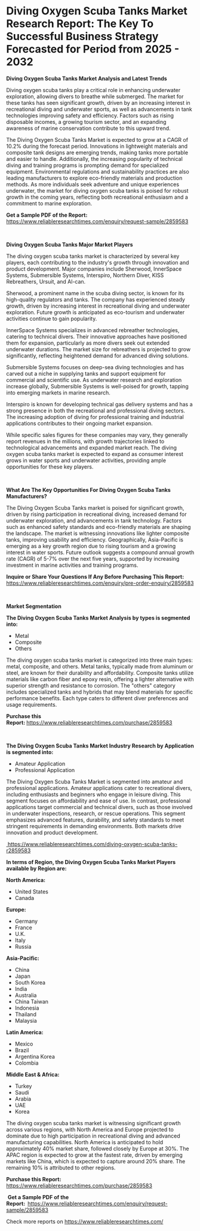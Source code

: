 <p><h1>Diving Oxygen Scuba Tanks Market Research Report: The Key To Successful Business Strategy Forecasted for Period from 2025 - 2032</h1></p><p><strong>Diving Oxygen Scuba Tanks Market Analysis and Latest Trends</strong></p>
<p><p>Diving oxygen scuba tanks play a critical role in enhancing underwater exploration, allowing divers to breathe while submerged. The market for these tanks has seen significant growth, driven by an increasing interest in recreational diving and underwater sports, as well as advancements in tank technologies improving safety and efficiency. Factors such as rising disposable incomes, a growing tourism sector, and an expanding awareness of marine conservation contribute to this upward trend.</p><p>The Diving Oxygen Scuba Tanks Market is expected to grow at a CAGR of 10.2% during the forecast period. Innovations in lightweight materials and composite tank designs are emerging trends, making tanks more portable and easier to handle. Additionally, the increasing popularity of technical diving and training programs is prompting demand for specialized equipment. Environmental regulations and sustainability practices are also leading manufacturers to explore eco-friendly materials and production methods. As more individuals seek adventure and unique experiences underwater, the market for diving oxygen scuba tanks is poised for robust growth in the coming years, reflecting both recreational enthusiasm and a commitment to marine exploration.</p></p>
<p><strong>Get a Sample PDF of the Report:&nbsp;</strong> <a href="https://www.reliableresearchtimes.com/enquiry/request-sample/2859583?utm_campaign=3137&utm_medium=2&utm_source=Github&utm_content=ia&utm_term=12032025&utm_id=diving-oxygen-scuba-tanks">https://www.reliableresearchtimes.com/enquiry/request-sample/2859583</a></p>
<p>&nbsp;</p>
<p><strong>Diving Oxygen Scuba Tanks Major Market Players</strong></p>
<p><p>The diving oxygen scuba tanks market is characterized by several key players, each contributing to the industry's growth through innovation and product development. Major companies include Sherwood, InnerSpace Systems, Submersible Systems, Interspiro, Northern Diver, KISS Rebreathers, Ursuit, and Al-can. </p><p>Sherwood, a prominent name in the scuba diving sector, is known for its high-quality regulators and tanks. The company has experienced steady growth, driven by increasing interest in recreational diving and underwater exploration. Future growth is anticipated as eco-tourism and underwater activities continue to gain popularity.</p><p>InnerSpace Systems specializes in advanced rebreather technologies, catering to technical divers. Their innovative approaches have positioned them for expansion, particularly as more divers seek out extended underwater durations. The market size for rebreathers is projected to grow significantly, reflecting heightened demand for advanced diving solutions.</p><p>Submersible Systems focuses on deep-sea diving technologies and has carved out a niche in supplying tanks and support equipment for commercial and scientific use. As underwater research and exploration increase globally, Submersible Systems is well-poised for growth, tapping into emerging markets in marine research.</p><p>Interspiro is known for developing technical gas delivery systems and has a strong presence in both the recreational and professional diving sectors. The increasing adoption of diving for professional training and industrial applications contributes to their ongoing market expansion.</p><p>While specific sales figures for these companies may vary, they generally report revenues in the millions, with growth trajectories linked to technological advancements and expanded market reach. The diving oxygen scuba tanks market is expected to expand as consumer interest grows in water sports and underwater activities, providing ample opportunities for these key players.</p></p>
<p>&nbsp;</p>
<p><strong>What Are The Key Opportunities For Diving Oxygen Scuba Tanks Manufacturers?</strong></p>
<p><p>The Diving Oxygen Scuba Tanks market is poised for significant growth, driven by rising participation in recreational diving, increased demand for underwater exploration, and advancements in tank technology. Factors such as enhanced safety standards and eco-friendly materials are shaping the landscape. The market is witnessing innovations like lighter composite tanks, improving usability and efficiency. Geographically, Asia-Pacific is emerging as a key growth region due to rising tourism and a growing interest in water sports. Future outlook suggests a compound annual growth rate (CAGR) of 5-7% over the next five years, supported by increasing investment in marine activities and training programs.</p></p>
<p><strong>Inquire or Share Your Questions If Any Before Purchasing This Report:</strong> <a href="https://www.reliableresearchtimes.com/enquiry/pre-order-enquiry/2859583?utm_campaign=3137&utm_medium=2&utm_source=Github&utm_content=ia&utm_term=12032025&utm_id=diving-oxygen-scuba-tanks">https://www.reliableresearchtimes.com/enquiry/pre-order-enquiry/2859583</a></p>
<p>&nbsp;</p>
<p><strong>Market Segmentation</strong></p>
<p><strong>The Diving Oxygen Scuba Tanks Market Analysis by types is segmented into:</strong></p>
<p><ul><li>Metal</li><li>Composite</li><li>Others</li></ul></p>
<p><p>The diving oxygen scuba tanks market is categorized into three main types: metal, composite, and others. Metal tanks, typically made from aluminum or steel, are known for their durability and affordability. Composite tanks utilize materials like carbon fiber and epoxy resin, offering a lighter alternative with superior strength and resistance to corrosion. The "others" category includes specialized tanks and hybrids that may blend materials for specific performance benefits. Each type caters to different diver preferences and usage requirements.</p></p>
<p><strong>Purchase this Report:&nbsp;</strong><a href="https://www.reliableresearchtimes.com/purchase/2859583?utm_campaign=3137&utm_medium=2&utm_source=Github&utm_content=ia&utm_term=12032025&utm_id=diving-oxygen-scuba-tanks">https://www.reliableresearchtimes.com/purchase/2859583</a></p>
<p>&nbsp;</p>
<p><strong>The Diving Oxygen Scuba Tanks Market Industry Research by Application is segmented into:</strong></p>
<p><ul><li>Amateur Application</li><li>Professional Application</li></ul></p>
<p><p>The Diving Oxygen Scuba Tanks Market is segmented into amateur and professional applications. Amateur applications cater to recreational divers, including enthusiasts and beginners who engage in leisure diving. This segment focuses on affordability and ease of use. In contrast, professional applications target commercial and technical divers, such as those involved in underwater inspections, research, or rescue operations. This segment emphasizes advanced features, durability, and safety standards to meet stringent requirements in demanding environments. Both markets drive innovation and product development.</p></p>
<p><a href="https://www.reliableresearchtimes.com/diving-oxygen-scuba-tanks-r2859583?utm_campaign=3137&utm_medium=2&utm_source=Github&utm_content=ia&utm_term=12032025&utm_id=diving-oxygen-scuba-tanks">&nbsp;https://www.reliableresearchtimes.com/diving-oxygen-scuba-tanks-r2859583</a></p>
<p><strong>In terms of Region, the Diving Oxygen Scuba Tanks Market Players available by Region are:</strong></p>
<p>
    <p> <strong> North America: </strong>
        <ul>
            <li>United States</li>
            <li>Canada</li>
        </ul>
        </p> 
    <p> <strong> Europe: </strong>
        <ul>
            <li>Germany</li>
            <li>France</li>
            <li>U.K.</li>
            <li>Italy</li>
            <li>Russia</li>
        </ul>
        </p> 
    <p> <strong> Asia-Pacific: </strong>
        <ul>
            <li>China</li>
            <li>Japan</li>
            <li>South Korea</li>
            <li>India</li>
            <li>Australia</li>
            <li>China Taiwan</li>
            <li>Indonesia</li>
            <li>Thailand</li>
            <li>Malaysia</li>
        </ul>
        </p> 
    <p> <strong> Latin America: </strong>
        <ul>
            <li>Mexico</li>
            <li>Brazil</li>
            <li>Argentina Korea</li>
            <li>Colombia</li>
        </ul>
        </p> 
    <p> <strong> Middle East & Africa: </strong>
        <ul>
            <li>Turkey</li>
            <li>Saudi</li>
            <li>Arabia</li>
            <li>UAE</li>
            <li>Korea</li>
        </ul>
    </p>
    </p>
<p><p>The diving oxygen scuba tanks market is witnessing significant growth across various regions, with North America and Europe projected to dominate due to high participation in recreational diving and advanced manufacturing capabilities. North America is anticipated to hold approximately 40% market share, followed closely by Europe at 30%. The APAC region is expected to grow at the fastest rate, driven by emerging markets like China, which is expected to capture around 20% share. The remaining 10% is attributed to other regions.</p></p>
<p><strong>Purchase this Report: </strong><a href="https://www.reliableresearchtimes.com/purchase/2859583?utm_campaign=3137&utm_medium=2&utm_source=Github&utm_content=ia&utm_term=12032025&utm_id=diving-oxygen-scuba-tanks">https://www.reliableresearchtimes.com/purchase/2859583</a></p>
<p>&nbsp;<strong>Get a Sample PDF of the Report:&nbsp;&nbsp;</strong><a href="https://www.reliableresearchtimes.com/enquiry/request-sample/2859583?utm_campaign=3137&utm_medium=2&utm_source=Github&utm_content=ia&utm_term=12032025&utm_id=diving-oxygen-scuba-tanks">https://www.reliableresearchtimes.com/enquiry/request-sample/2859583</a></p>
<p><strong></strong></p>
<p>Check more reports on <a href="https://www.reliableresearchtimes.com/?utm_campaign=3137&utm_medium=2&utm_source=Github&utm_content=ia&utm_term=12032025&utm_id=diving-oxygen-scuba-tanks">https://www.reliableresearchtimes.com/</a></p>